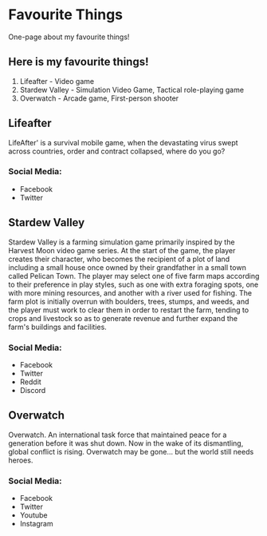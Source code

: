 # Favourite Things

One-page about my favourite things!

## Here is my favourite things!

1. Lifeafter - Video game
2. Stardew Valley - Simulation Video Game, Tactical role-playing game
3. Overwatch - Arcade game, First-person shooter

## Lifeafter

LifeAfter' is a survival mobile game, when the devastating virus swept across countries, order and contract collapsed, where do you go?

### Social Media:
 - Facebook
 - Twitter

## Stardew Valley

Stardew Valley is a farming simulation game primarily inspired by the Harvest Moon video game series. At the start of the game, the player creates their character, who becomes the recipient of a plot of land including a small house once owned by their grandfather in a small town called Pelican Town. The player may select one of five farm maps according to their preference in play styles, such as one with extra foraging spots, one with more mining resources, and another with a river used for fishing. The farm plot is initially overrun with boulders, trees, stumps, and weeds, and the player must work to clear them in order to restart the farm, tending to crops and livestock so as to generate revenue and further expand the farm's buildings and facilities.

### Social Media:
 - Facebook
 - Twitter
 - Reddit
 - Discord

## Overwatch

Overwatch. An international task force that maintained peace for a generation before it was shut down. Now in the wake of its dismantling, global conflict is rising. Overwatch may be gone… but the world still needs heroes.

### Social Media:
 - Facebook
 - Twitter
 - Youtube
 - Instagram
